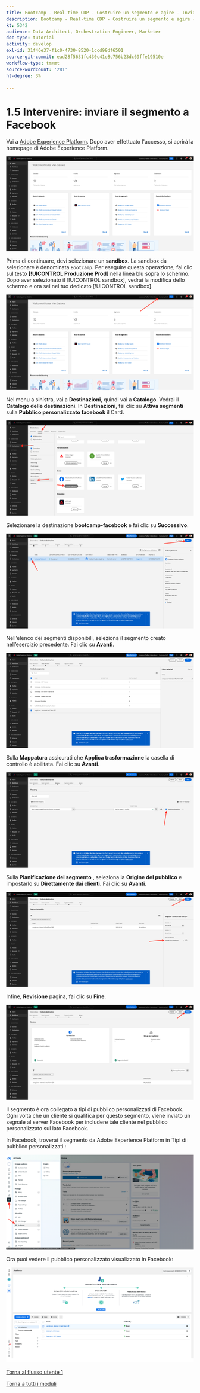 ```yaml
---
title: Bootcamp - Real-time CDP - Costruire un segmento e agire - Invia il segmento a DV360
description: Bootcamp - Real-time CDP - Costruire un segmento e agire - Invia il segmento a DV360
kt: 5342
audience: Data Architect, Orchestration Engineer, Marketer
doc-type: tutorial
activity: develop
exl-id: 31f46e37-f1c0-4730-8520-1ccd98df6501
source-git-commit: ead28f5631fc430c41e8c756b23dc69ffe19510e
workflow-type: tm+mt
source-wordcount: '281'
ht-degree: 3%

---
```


# 1.5 Intervenire: inviare il segmento a Facebook

Vai a [Adobe Experience Platform](https://experience.adobe.com/platform). Dopo aver effettuato l&#39;accesso, si aprirà la homepage di Adobe Experience Platform.

![Acquisizione dei dati](./images/home.png)

Prima di continuare, devi selezionare un **sandbox**. La sandbox da selezionare è denominata ``Bootcamp``. Per eseguire questa operazione, fai clic sul testo **[!UICONTROL Produzione Prod]** nella linea blu sopra lo schermo. Dopo aver selezionato il [!UICONTROL sandbox], vedrai la modifica dello schermo e ora sei nel tuo dedicato [!UICONTROL sandbox].

![Acquisizione dei dati](./images/sb1.png)

Nel menu a sinistra, vai a **Destinazioni**, quindi vai a **Catalogo**. Vedrai il **Catalogo delle destinazioni**. In **Destinazioni**, fai clic su **Attiva segmenti** sulla **Pubblico personalizzato facebook** il Card.

![RTCDP](./images/rtcdpgoogleseg.png)

Selezionare la destinazione **bootcamp-facebook** e fai clic su **Successivo**.

![RTCDP](./images/rtcdpcreatedest2.png)

Nell’elenco dei segmenti disponibili, seleziona il segmento creato nell’esercizio precedente. Fai clic su **Avanti**.

![RTCDP](./images/rtcdpcreatedest3.png)

Sulla **Mappatura** assicurati che **Applica trasformazione** la casella di controllo è abilitata. Fai clic su **Avanti**.

![RTCDP](./images/rtcdpcreatedest4a.png)

Sulla **Pianificazione del segmento** , seleziona la **Origine del pubblico** e impostarlo su **Direttamente dai clienti**. Fai clic su **Avanti**.

![RTCDP](./images/rtcdpcreatedest4.png)

Infine, **Revisione** pagina, fai clic su **Fine**.

![RTCDP](./images/rtcdpcreatedest5.png)

Il segmento è ora collegato a tipi di pubblico personalizzati di Facebook. Ogni volta che un cliente si qualifica per questo segmento, viene inviato un segnale al server Facebook per includere tale cliente nel pubblico personalizzato sul lato Facebook.

In Facebook, troverai il segmento da Adobe Experience Platform in Tipi di pubblico personalizzati :

![RTCDP](./images/rtcdpcreatedest5b.png)

Ora puoi vedere il pubblico personalizzato visualizzato in Facebook:

![RTCDP](./images/rtcdpcreatedest5a.png)

[Torna al flusso utente 1](./uc1.md)

[Torna a tutti i moduli](../../overview.md)
